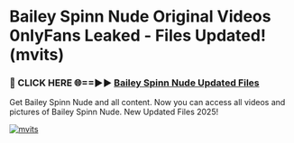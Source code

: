 # Bailey Spinn Nude Original Videos 0nlyFans Leaked - Files Updated! (mvits)

<h3>🔴 CLICK HERE 🌐==►► <a href="https://tinyurl.com/yrmya6cz" rel="nofollow">Bailey Spinn Nude Updated Files</a></h3>

Get Bailey Spinn Nude and all content. Now you can access all videos and pictures of Bailey Spinn Nude. New Updated Files 2025!

[![mvits](https://i.imgur.com/FMdXYCs.gif)](https://tinyurl.com/yrmya6cz)
